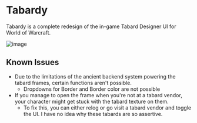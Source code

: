 # Tabardy

Tabardy is a complete redesign of the in-game Tabard Designer UI for World of Warcraft.

![image](https://github.com/user-attachments/assets/ae355f2f-bdd2-4295-a15a-bf149da7166b)

## Known Issues

- Due to the limitations of the ancient backend system powering the tabard frames, certain functions aren't possible.
  - Dropdowns for Border and Border color are not possible
- If you manage to open the frame when you're not at a tabard vendor, your character might get stuck with the tabard texture on them.
  - To fix this, you can either relog or go visit a tabard vendor and toggle the UI. I have no idea why these tabards are so assertive.
